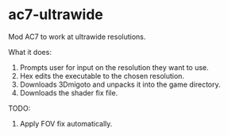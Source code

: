 # ac7-ultrawide
Mod AC7 to work at ultrawide resolutions.

What it does:

1. Prompts user for input on the resolution they want to use.
2. Hex edits the executable to the chosen resolution.
3. Downloads 3Dmigoto and unpacks it into the game directory.
4. Downloads the shader fix file.

TODO:

1. Apply FOV fix automatically.


